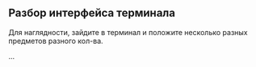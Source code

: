 ## Разбор интерфейса терминала

Для наглядности, зайдите в терминал и положите несколько разных предметов разного кол-ва.

...